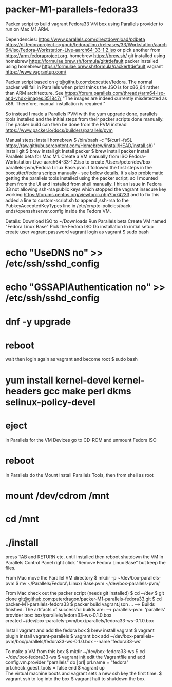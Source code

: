# packer-M1-parallels-fedora33
Packer script to build vagrant Fedora33 VM box using Parallels provider to run on Mac M1 ARM.

Dependencies:
  https://www.parallels.com/directdownload/pdbeta
  https://dl.fedoraproject.org/pub/fedora/linux/releases/33/Workstation/aarch64/iso/Fedora-Workstation-Live-aarch64-33-1.2.iso or pick another from https://arm.fedoraproject.org.
  homebrew https://brew.sh/
  git installed using homebrew https://formulae.brew.sh/formula/git#default 
  packer installed using homebrew https://formulae.brew.sh/formula/packer#default
  vagrant https://www.vagrantup.com/

Packer script based on git@github.com:boxcutter/fedora.
The normal packer will fail in Parallels when prlctl thinks the .ISO is for x86_64 rather than ARM architecture.
See https://forum.parallels.com/threads/arm64-iso-and-vhdx-images.351847/
"The images are indeed currently misdetected as x86. Therefore, manual installation is required." 

So instead I made a Parallels PVM with the yum upgrade done, parallels tools installed and the initial steps from their packer scripts done manually. The packer build can then be done from the PVM instead 
https://www.packer.io/docs/builders/parallels/pvm

Manual steps:
Install homebrew $ /bin/bash -c "$(curl -fsSL https://raw.githubusercontent.com/Homebrew/install/HEAD/install.sh)"
Install git $ brew install git
Install packer $ brew install packer
Install Parallels beta for Mac M1.
Create a VM manually from ISO Fedora-Workstation-Live-aarch64-33-1.2.iso to create /Users/peter/dev/box-parallels-pvm/Fedora Linux Base.pvm.
I followed the first steps in the boxcutter/fedora scripts manually - see below details. It's also problematic getting the parallels tools installed using the packer script, so I mounted them from the UI and installed from shell manually.
I hit an issue in Fedora 33 not allowing ssh-rsa public keys which stopped the vagrant insecure key working https://forums.centos.org/viewtopic.php?t=74233 and to fix this added a line to custom-script.sh to append ,ssh-rsa to the PubkeyAcceptedKeyTypes line in /etc/crypto-policies/back-ends/opensshserver.config inside the Fedora VM.

Details:
  Download ISO to ~/Downloads
  Run Parallels beta
  Create VM named "Fedora Linux Base"
  Pick the Fedora ISO
  Do installation
  In initial setup create user vagrant password vagrant
  login as vagrant
  $ sudo bash
  # echo "UseDNS no" >> /etc/ssh/sshd_config
  # echo "GSSAPIAuthentication no" >> /etc/ssh/sshd_config
  # dnf -y upgrade
  # reboot
  wait then login again as vagrant and become root
  $ sudo bash
  # yum install kernel-devel kernel-headers gcc make perl dkms selinux-policy-devel
  # eject
  in Parallels for the VM Devices go to CD-ROM and unmount Fedora ISO
  # reboot  
  In Parallels do the Mount Install Parallels Tools, then from shell as root
  # mount /dev/cdrom /mnt
  # cd /mnt
  # ./install
  press TAB and RETURN etc. until installed then reboot
  shutdown the VM
  In Parallels Control Panel right click "Remove Fedora Linux Base" but keep the files.

  From Mac move the Parallel VM directory
  $ mkdir -p ~/dev/box-parallels-pvm
  $ mv ~/Parallels/Fedora\ Linux\ Base.pvm ~/dev/box-parallels-pvm/

  From Mac check out the packer script (needs git installed)
  $ cd ~/dev
  $ git clone git@github.com:peterdragon/packer-M1-parallels-fedora33.git
  $ cd packer-M1-parallels-fedora33
  $ packer build vagrant.json
  ...
  ==> Builds finished. The artifacts of successful builds are:
  --> parallels-pvm: 'parallels' provider box: box/parallels/fedora33-ws-0.1.0.box  
  created ~/dev/box-parallels-pvm/box/parallels/fedora33-ws-0.1.0.box

Install vagrant and add the fedora box
  $ brew install vagrant
  $ vagrant plugin install vagrant-parallels
  $ vagrant box add ~/dev/box-parallels-pvm/box/parallels/fedora33-ws-0.1.0.box --name 'fedora33-ws'

To make a VM from this box
  $ mkdir ~/dev/box-fedora33-ws
  $ cd ~/dev/box-fedora33-ws
  $ vagrant init
  edit the Vagrantfile and add
    config.vm.provider "parallels" do |prl|
      prl.name = "fedora"
      prl.check_guest_tools = false
    end
  $ vagrant up  
  The virtual machine boots and vagrant sets a new ssh key the first time.
  $ vagrant ssh 
  to log into the box
  $ vagrant halt 
  to shutdown the box

